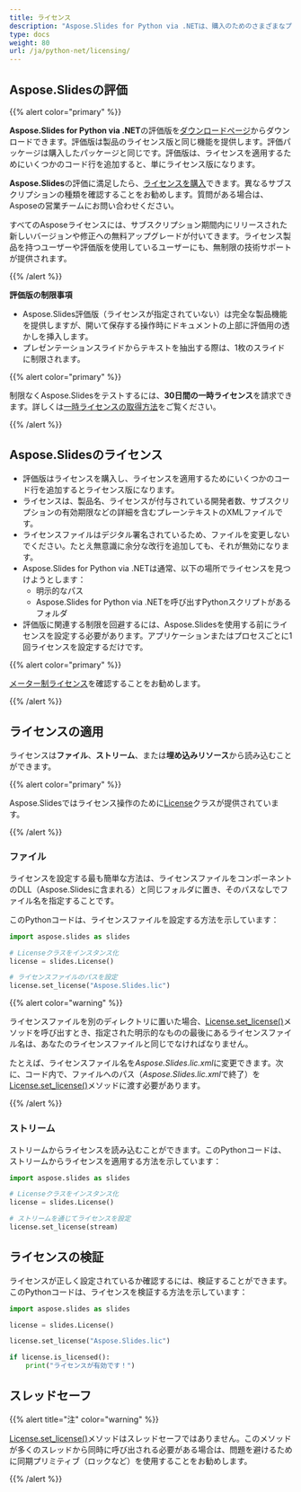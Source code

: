 ```yaml
---
title: ライセンス
description: "Aspose.Slides for Python via .NETは、購入のためのさまざまなプランを提供するか、ライセンスおよびサブスクリプションポリシーを使用して評価用の無料トライアルおよび30日間の一時ライセンスを提供します。"
type: docs
weight: 80
url: /ja/python-net/licensing/
---
```


## **Aspose.Slidesの評価**

{{% alert color="primary" %}} 

**Aspose.Slides for Python via .NET**の評価版を[ダウンロードページ](https://pypi.org/project/Aspose.Slides/)からダウンロードできます。評価版は製品のライセンス版と同じ機能を提供します。評価パッケージは購入したパッケージと同じです。評価版は、ライセンスを適用するためにいくつかのコード行を追加すると、単にライセンス版になります。

**Aspose.Slides**の評価に満足したら、[ライセンスを購入](https://purchase.aspose.com/buy)できます。異なるサブスクリプションの種類を確認することをお勧めします。質問がある場合は、Asposeの営業チームにお問い合わせください。

すべてのAsposeライセンスには、サブスクリプション期間内にリリースされた新しいバージョンや修正への無料アップグレードが付いてきます。ライセンス製品を持つユーザーや評価版を使用しているユーザーにも、無制限の技術サポートが提供されます。

{{% /alert %}} 

**評価版の制限事項**

* Aspose.Slides評価版（ライセンスが指定されていない）は完全な製品機能を提供しますが、開いて保存する操作時にドキュメントの上部に評価用の透かしを挿入します。
* プレゼンテーションスライドからテキストを抽出する際は、1枚のスライドに制限されます。

{{% alert color="primary" %}} 

制限なくAspose.Slidesをテストするには、**30日間の一時ライセンス**を請求できます。詳しくは[一時ライセンスの取得方法](https://purchase.aspose.com/temporary-license)をご覧ください。

{{% /alert %}}

## **Aspose.Slidesのライセンス**

* 評価版はライセンスを購入し、ライセンスを適用するためにいくつかのコード行を追加するとライセンス版になります。
* ライセンスは、製品名、ライセンスが付与されている開発者数、サブスクリプションの有効期限などの詳細を含むプレーンテキストのXMLファイルです。
* ライセンスファイルはデジタル署名されているため、ファイルを変更しないでください。たとえ無意識に余分な改行を追加しても、それが無効になります。
* Aspose.Slides for Python via .NETは通常、以下の場所でライセンスを見つけようとします：
  * 明示的なパス
  * Aspose.Slides for Python via .NETを呼び出すPythonスクリプトがあるフォルダ
* 評価版に関連する制限を回避するには、Aspose.Slidesを使用する前にライセンスを設定する必要があります。アプリケーションまたはプロセスごとに1回ライセンスを設定するだけです。

{{% alert color="primary" %}} 

[メーター制ライセンス](/slides/ja/python-net/metered-licensing/)を確認することをお勧めします。

{{% /alert %}} 


## **ライセンスの適用**

ライセンスは**ファイル**、**ストリーム**、または**埋め込みリソース**から読み込むことができます。 

{{% alert color="primary" %}}

Aspose.Slidesではライセンス操作のために[License](https://reference.aspose.com/slides/python-net/aspose.slides/license/)クラスが提供されています。

{{% /alert %}} 

### **ファイル**

ライセンスを設定する最も簡単な方法は、ライセンスファイルをコンポーネントのDLL（Aspose.Slidesに含まれる）と同じフォルダに置き、そのパスなしでファイル名を指定することです。

このPythonコードは、ライセンスファイルを設定する方法を示しています：

``` python
import aspose.slides as slides

# Licenseクラスをインスタンス化
license = slides.License()

# ライセンスファイルのパスを設定
license.set_license("Aspose.Slides.lic")
```

{{% alert color="warning" %}} 

ライセンスファイルを別のディレクトリに置いた場合、[License.set_license()](https://reference.aspose.com/slides/python-net/aspose.slides/license/)メソッドを呼び出すとき、指定された明示的なものの最後にあるライセンスファイル名は、あなたのライセンスファイルと同じでなければなりません。

たとえば、ライセンスファイル名を*Aspose.Slides.lic.xml*に変更できます。次に、コード内で、ファイルへのパス（*Aspose.Slides.lic.xml*で終了）を[License.set_license()](https://reference.aspose.com/slides/python-net/aspose.slides/license/)メソッドに渡す必要があります。

{{% /alert %}}

### **ストリーム**

ストリームからライセンスを読み込むことができます。このPythonコードは、ストリームからライセンスを適用する方法を示しています：

``` python
import aspose.slides as slides

# Licenseクラスをインスタンス化
license = slides.License()

# ストリームを通じてライセンスを設定
license.set_license(stream)
```

## **ライセンスの検証**

ライセンスが正しく設定されているか確認するには、検証することができます。このPythonコードは、ライセンスを検証する方法を示しています：

```python
import aspose.slides as slides

license = slides.License()

license.set_license("Aspose.Slides.lic")

if license.is_licensed():
    print("ライセンスが有効です！")
```

## **スレッドセーフ**

{{% alert title="注" color="warning" %}} 

[License.set_license()](https://reference.aspose.com/slides/python-net/aspose.slides/license/)メソッドはスレッドセーフではありません。このメソッドが多くのスレッドから同時に呼び出される必要がある場合は、問題を避けるために同期プリミティブ（ロックなど）を使用することをお勧めします。

{{% /alert %}}